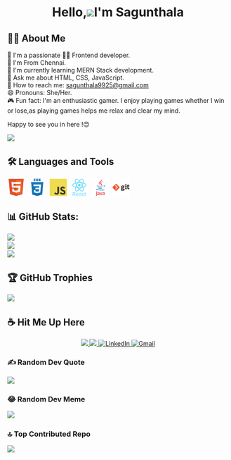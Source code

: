 <h1 align="center"> Hello,<img src="https://media.giphy.com/media/hvRJCLFzcasrR4ia7z/giphy.gif" width="30px"/>I'm Sagunthala</h1> 


## :woman_technologist: About Me 
 
 🚀 I'm a passionate 👩‍💻 Frontend developer.<br/>
 🌆 I'm From Chennai.<br/>
 🌱 I'm currently learning MERN Stack development.<br/>
 💬 Ask me about HTML, CSS, JavaScript.<br/>
 📧 How to reach me: <a href="mailto:sagunthala9925@gmail.com">sagunthala9925@gmail.com</a><br/>
 😄 Pronouns: She/Her.<br/>
 🎮 Fun fact: I'm an enthusiastic gamer. I enjoy playing games whether I win or lose,as playing games helps me relax and clear my mind.<br/>

   <p>Happy to see you in here !😊</p>
   
[![](https://visitcount.itsvg.in/api?id=Sagunthala-A&icon=5&color=3)](https://visitcount.itsvg.in)

## :hammer_and_wrench: Languages and Tools 
<div>
  <img src="https://github.com/devicons/devicon/blob/master/icons/html5/html5-original.svg" title="HTML5" alt="HTML" width="40" height="40"/>&nbsp;
  <img src="https://github.com/devicons/devicon/blob/master/icons/css3/css3-plain-wordmark.svg"  title="CSS3" alt="CSS" width="40" height="40"/>&nbsp;
  <img src="https://github.com/devicons/devicon/blob/master/icons/javascript/javascript-original.svg" title="JavaScript" alt="JavaScript" width="40" height="40"/>&nbsp;
  <img src="https://github.com/devicons/devicon/blob/master/icons/react/react-original-wordmark.svg" title="React" alt="React" width="40" height="40"/>&nbsp;
  <img src="https://github.com/devicons/devicon/blob/master/icons/java/java-original-wordmark.svg" title="Java" alt="Java" width="40" height="40"/>&nbsp;
  <img src="https://github.com/devicons/devicon/blob/master/icons/git/git-original-wordmark.svg" title="Git" **alt="Git" width="40" height="40"/>
</div>  

## 📊 GitHub Stats:
![](https://github-readme-stats.vercel.app/api?username=Sagunthala-A&theme=nightowl&hide_border=true&include_all_commits=true&count_private=true)<br/>
![](https://github-readme-streak-stats.herokuapp.com/?user=Sagunthala-A&theme=nightowl&hide_border=true)<br/>
![](https://github-readme-stats.vercel.app/api/top-langs/?username=Sagunthala-A&theme=nightowl&hide_border=true&include_all_commits=true&count_private=true&layout=compact)

## 🏆 GitHub Trophies
![](https://github-profile-trophy.vercel.app/?username=Sagunthala-A&theme=algolia&no-frame=false&no-bg=false&margin-w=4)

## :coffee: Hit Me Up Here
<p align="center">
	<a href="https://github.com/Sagunthala-A" alt="Github" title="github">
       <img src="https://img.shields.io/badge/For_More_Useful_Repos-15k?style=for-the-badge&color=2088FF&logo=github&logoColor=fff"/>
    </a>
    <a href="https://github.com/Sagunthala-A?tab=repositories" alt="Github Stars" title="Star Mark Repo">
        <img src="https://img.shields.io/badge/Shower_stars_if_you_like_my_repos-15k?style=for-the-badge&color=ffd000&logo=apachespark&logoColor=black"/>
    </a>
    <a href="">
        <img src="https://img.shields.io/badge/For_Professional_Updates-15k?style=for-the-badge&color=0a66c2&logo=linkedin" alt="LinkedIn"/>
    </a>
    <a href="mailto:sagunthala9925@gmail.com">
        <img src="https://img.shields.io/badge/Email-Me-ff0000?style=for-the-badge&logo=gmail&logoColor=white)](mailto:your.email@gmail.com" alt="Gmail"/>
    </a>
</p>

### ✍️ Random Dev Quote
![](https://quotes-github-readme.vercel.app/api?type=horizontal&theme=radical)

### 😂 Random Dev Meme
<img src='https://randommeme-five.vercel.app/' style="height: 400px;"/>

### 🔝 Top Contributed Repo
![](https://github-contributor-stats.vercel.app/api?username=Sagunthala-A&limit=5&theme=algolia&combine_all_yearly_contributions=true)




<!-- Proudly created with GPRM ( https://gprm.itsvg.in ) -->
